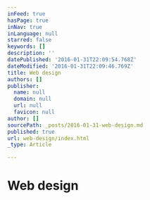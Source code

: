```yaml
---
inFeed: true
hasPage: true
inNav: true
inLanguage: null
starred: false
keywords: []
description: ''
datePublished: '2016-01-31T22:09:54.768Z'
dateModified: '2016-01-31T22:09:46.769Z'
title: Web design
authors: []
publisher:
  name: null
  domain: null
  url: null
  favicon: null
author: []
sourcePath: _posts/2016-01-31-web-design.md
published: true
url: web-design/index.html
_type: Article

---
```

# Web design